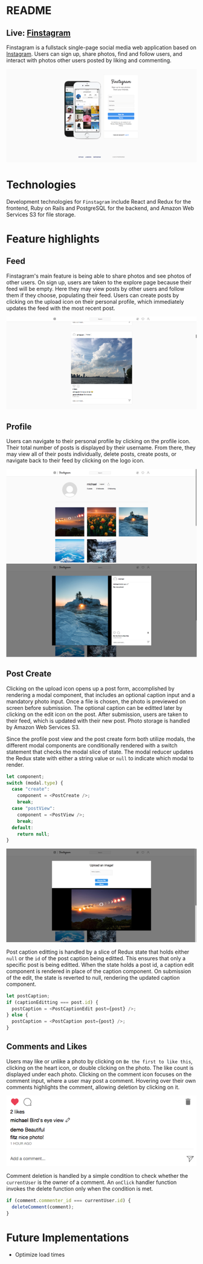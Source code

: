 # README

## Live: [Finstagram](https://finstagram-aa.herokuapp.com/#/ "Finstagram")

Finstagram is a fullstack single-page social media web application based on [Instagram](https://www.instagram.com/ "Instagram"). Users can sign up, share photos, find and follow users, and interact with photos other users posted by liking and commenting.

![](./readme_images/splash-ss.png)

# Technologies

Development technologies for `Finstagram` include React and Redux for the frontend, Ruby on Rails and PostgreSQL for the backend, and Amazon Web Services S3 for file storage.

# Feature highlights

## Feed

Finstagram's main feature is being able to share photos and see photos of other users. On sign up, users are taken to the explore page because their feed will be empty. Here they may view posts by other users and follow them if they choose, populating their feed. Users can create posts by clicking on the upload icon on their personal profile, which immediately updates the feed with the most recent post.

![](./readme_images/feed-ss.png)

## Profile

Users can navigate to their personal profile by clicking on the profile icon. Their total number of posts is displayed by their username. From there, they may view all of their posts individually, delete posts, create posts, or navigate back to their feed by clicking on the logo icon.

![](./readme_images/profile-ss.png)
![](./readme_images/postview-ss.png)

## Post Create

Clicking on the upload icon opens up a post form, accomplished by rendering a modal component, that includes an optional caption input and a mandatory photo input. Once a file is chosen, the photo is previewed on screen before submission. The optional caption can be editted later by clicking on the edit icon on the post. After submission, users are taken to their feed, which is updated with their new post. Photo storage is handled by Amazon Web Services S3.

Since the profile post view and the post create form both utilize modals, the different modal components are conditionally rendered with a switch statement that checks the modal slice of state. The modal reducer updates the Redux state with either a string value or `null` to indicate which modal to render.

```javascript
let component;
switch (modal.type) {
  case "create":
    component = <PostCreate />;
    break;
  case "postView":
    component = <PostView />;
    break;
  default:
    return null;
}
```

![](./readme_images/upload-ss.png)

Post caption editting is handled by a slice of Redux state that holds either `null` or the `id` of the post caption being editted. This ensures that only a specific post is being editted. When the state holds a post id, a caption edit component is rendered in place of the caption component. On submission of the edit, the state is reverted to null, rendering the updated caption component.

```javascript
let postCaption;
if (captionEditting === post.id) {
  postCaption = <PostCaptionEdit post={post} />;
} else {
  postCaption = <PostCaption post={post} />;
}
```

## Comments and Likes

Users may like or unlike a photo by clicking on `Be the first to like this`, clicking on the heart icon, or double clicking on the photo. The like count is displayed under each photo. Clicking on the comment icon focuses on the comment input, where a user may post a comment. Hovering over their own comments highlights the comment, allowing deletion by clicking on it.

![](./readme_images/comment-like-ss.png)

Comment deletion is handled by a simple condition to check whether the `currentUser` is the owner of a comment. An `onClick` handler function invokes the delete function only when the condition is met.

```javascript
if (comment.commenter_id === currentUser.id) {
  deleteComment(comment);
}
```

# Future Implementations

* Optimize load times